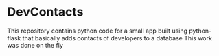 # DevContacts
This repository contains python code for a small app built using python-flask that basically adds contacts of developers to a database
This work was done on the fly

